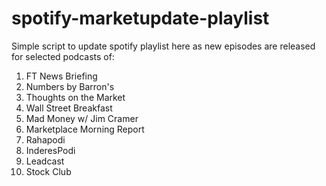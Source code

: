 # spotify-marketupdate-playlist

Simple script to update spotify playlist here as new episodes are released for selected podcasts of:
1. FT News Briefing
2. Numbers by Barron's
3. Thoughts on the Market
4. Wall Street Breakfast
5. Mad Money w/ Jim Cramer
6. Marketplace Morning Report
7. Rahapodi
8. InderesPodi
9. Leadcast
10. Stock Club

